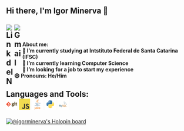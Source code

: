 <h2>Hi there, I'm Igor Minerva 👋<br>
<br>
<a target="_blank" href="https://www.linkedin.com/in/igor-minerva-9a0336265/">
  <img align="left" alt="LinkdeIN" width="22px" src="https://upload.wikimedia.org/wikipedia/commons/thumb/8/81/LinkedIn_icon.svg/800px-LinkedIn_icon.svg.png" />
</a>
<a target="_blank" href="mailto:igorminerva81@gmail.com">
  <img align="left" alt="Gmail" width="22px" src="https://upload.wikimedia.org/wikipedia/commons/thumb/7/7e/Gmail_icon_%282020%29.svg/1024px-Gmail_icon_%282020%29.svg.png" />
</a>
<br>
</h2>
<h4>
About me:
<br>
🔭 I’m currently studying at Intstituto Federal de Santa Catarina (IFSC)<br>
🌱 I’m currently learning Computer Science<br>
👯 I’m looking for a job to start my experience<br>
😄 Pronouns: He/Him<br>
</h4>
<h2>Languages and Tools:<br>
<code><img height="30" src="https://raw.githubusercontent.com/github/explore/80688e429a7d4ef2fca1e82350fe8e3517d3494d/topics/git/git.png"></code>
<code><img height="30" src="https://raw.githubusercontent.com/github/explore/80688e429a7d4ef2fca1e82350fe8e3517d3494d/topics/javascript/javascript.png"></code>
<code><img height="30" src="https://raw.githubusercontent.com/github/explore/80688e429a7d4ef2fca1e82350fe8e3517d3494d/topics/java/java.png"></code>
<code><img height="30" src="https://raw.githubusercontent.com/github/explore/80688e429a7d4ef2fca1e82350fe8e3517d3494d/topics/python/python.png"></code>
<code><img height="30" src="https://raw.githubusercontent.com/github/explore/80688e429a7d4ef2fca1e82350fe8e3517d3494d/topics/mysql/mysql.png"></code>
</h2>
<a href="https://holopin.io/@igorminerva">
  <img
    src="https://holopin.me/igorminerva"
    alt="@igorminerva's Holopin board"
    class="rounded-xl cursor-pointer grayscale-50 hover:grayscale-0 transform-gpu duration-200"
  />
</a>

